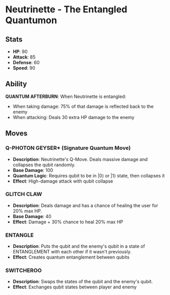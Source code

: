 # Neutrinette - The Entangled Quantumon

## Stats
- **HP**: 90
- **Attack**: 85
- **Defense**: 60
- **Speed**: 90

## Ability
**QUANTUM AFTERBURN**: When Neutrinette is entangled:
- When taking damage: 75% of that damage is reflected back to the enemy
- When attacking: Deals 30 extra HP damage to the enemy

## Moves

### Q-PHOTON GEYSER* (Signature Quantum Move)
- **Description**: Neutrinette's Q-Move. Deals massive damage and collapses the qubit randomly.
- **Base Damage**: 100
- **Quantum Logic**: Requires qubit to be in |0⟩ or |1⟩ state, then collapses it
- **Effect**: High-damage attack with qubit collapse

### GLITCH CLAW
- **Description**: Deals damage and has a chance of healing the user for 20% max HP.
- **Base Damage**: 40
- **Effect**: Damage + 30% chance to heal 20% max HP

### ENTANGLE
- **Description**: Puts the qubit and the enemy's qubit in a state of ENTANGLEMENT with each other if it wasn't previously.
- **Effect**: Creates quantum entanglement between qubits

### SWITCHEROO
- **Description**: Swaps the states of the qubit and the enemy's qubit.
- **Effect**: Exchanges qubit states between player and enemy 